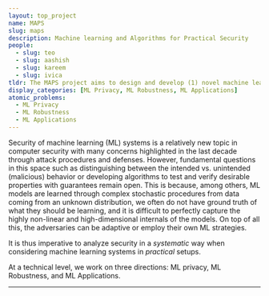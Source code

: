 ```yaml
---
layout: top_project
name: MAPS
slug: maps
description: Machine learning and Algorithms for Practical Security
people:
  - slug: teo
  - slug: aashish
  - slug: kareem
  - slug: ivica
tldr: The MAPS project aims to design and develop (1) novel machine learning algorithms that come with strong security & privacy guarantees and (2) rigorous analysis of security properties of off-the-shelf machine learning systems.
display_categories: [ML Privacy, ML Robustness, ML Applications]
atomic_problems:
  - ML Privacy
  - ML Robustness
  - ML Applications
---
```


Security of machine learning (ML) systems is a relatively new topic in computer security with many concerns highlighted in the last decade through attack procedures and defenses.
However, fundamental questions in this space such as distinguishing between the intended vs. unintended (malicious) behavior or developing algorithms to test and verify desirable properties with guarantees remain open.
This is because, among others, ML models are learned through complex stochastic procedures from data coming from an unknown distribution, we often do not have ground truth of what they should be learning, and it is difficult to perfectly capture the highly non-linear and high-dimensional internals of the models.
On top of all this, the adversaries can be adaptive or employ their own ML strategies.

It is thus imperative to analyze security in a *systematic* way when considering machine learning systems in *practical* setups.

At a technical level, we work on three directions: ML privacy, ML Robustness, and ML Applications. 

---